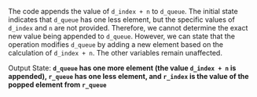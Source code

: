 The code appends the value of `d_index + n` to `d_queue`. The initial state indicates that `d_queue` has one less element, but the specific values of `d_index` and `n` are not provided. Therefore, we cannot determine the exact new value being appended to `d_queue`. However, we can state that the operation modifies `d_queue` by adding a new element based on the calculation of `d_index + n`. The other variables remain unaffected.

Output State: **`d_queue` has one more element (the value `d_index + n` is appended), `r_queue` has one less element, and `r_index` is the value of the popped element from `r_queue`**